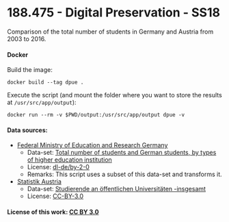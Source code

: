 # 188.475 - Digital Preservation - SS18

Comparison of the total number of students in Germany and Austria from 2003 to 2016.

#### Docker
Build the image:
```
docker build --tag dpue .
```
Execute the script (and mount the folder where you want to store the results at `/usr/src/app/output`):
```
docker run --rm -v $PWD/output:/usr/src/app/output dpue -v
```

#### Data sources:
- [Federal Ministry of Education and Research Germany](http://www.datenportal.bmbf.de)
  - Data-set: [Total number of students and German students, by types of higher education institution](http://www.datenportal.bmbf.de/portal/2.5.23) 
  - License: [dl-de/by-2-0](http://www.govdata.de/dl-de/by-2-0)
  - Remarks: This script uses a subset of this data-set and transforms it.
- [Statistik Austria](data.statistik.gv.at)
  - Data-set: [Studierende an öffentlichen Universitäten -insgesamt](https://www.data.gv.at/katalog/dataset/66453c59-ae4b-37b6-80d4-25dfeeab1376)
  - License: [CC-BY-3.0](https://creativecommons.org/licenses/by/3.0/)

#### License of this work: [CC BY 3.0](https://creativecommons.org/licenses/by/3.0/)